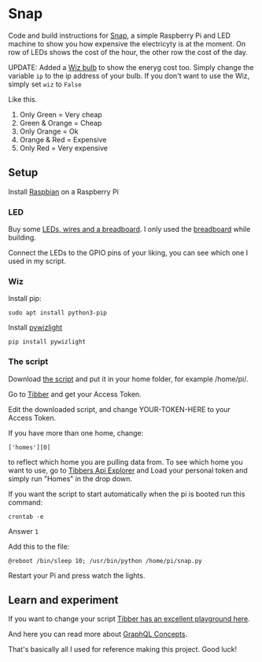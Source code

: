 # Snap
Code and build instructions for [Snap](https://www.instagram.com/p/CVXhBlCs5un/), a simple Raspberry Pi and LED machine to show you how expensive the electricyty is at the moment. On row of LEDs shows the cost of the hour, the other row the cost of the day.

UPDATE: Added a [Wiz bulb](https://www.wizconnected.com/en-ca/products/bulbs) to show the eneryg cost too. Simply change the variable `ip` to the ip address of your bulb. If you don't want to use the Wiz, simply set `wiz` to `False`

Like this.
1. Only Green = Very cheap
2. Green & Orange = Cheap
3. Only Orange = Ok
4. Orange & Red = Expensive
5. Only Red = Very expensive

## Setup

Install [Raspbian](https://www.raspberrypi.org/downloads/raspbian/) on a Raspberry Pi

### LED

Buy some [LEDs, wires and a breadboard](https://www.instagram.com/p/CU1-_8KsBTz/). I only used the [breadboard](https://www.instagram.com/p/CU7GH0gMow4/) while building.

Connect the LEDs to the GPIO pins of your liking, you can see which one I used in my script.

### Wiz

Install pip:

`sudo apt install python3-pip`

Install [pywizlight](https://github.com/sbidy/pywizlight)

`pip install pywizlight`

### The script

Download [the script](snap.py) and put it in your home folder, for example /home/pi/.

Go to [Tibber](https://developer.tibber.com/settings/accesstoken) and get your Access Token.

Edit the downloaded script, and change YOUR-TOKEN-HERE to your Access Token.

If you have more than one home, change:
```
['homes'][0]
```
to reflect which home you are pulling data from. To see which home you want to use, go to [Tibbers Api Explorer](https://developer.tibber.com/explorer) and Load your personal token and simply run "Homes" in the drop down.


If you want the script to start automatically when the pi is booted run this command:

`crontab -e`

Answer `1`

Add this to the file:

`@reboot /bin/sleep 10; /usr/bin/python /home/pi/snap.py`

Restart your Pi and press watch the lights.

## Learn and experiment

If you want to change your script [Tibber has an excellent playground here](https://developer.tibber.com/explorer).

And here you can read more about [GraphQL Concepts](https://developer.tibber.com/docs/guides/graphql-concepts).

That's basically all I used for reference making this project. Good luck!